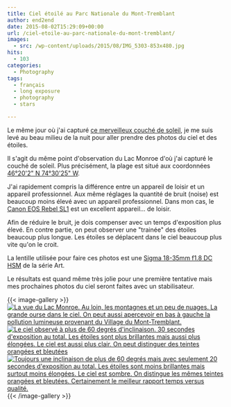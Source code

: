 ```yaml
---
title: Ciel étoilé au Parc Nationale du Mont-Tremblant
author: end2end
date: 2015-08-02T15:29:09+00:00
url: /ciel-etoile-au-parc-nationale-du-mont-tremblant/
images:
  - src: /wp-content/uploads/2015/08/IMG_5303-853x480.jpg
hits:
  - 103
categories:
  - Photography
tags:
  - français
  - long exposure
  - photography
  - stars

---
```

Le même jour où j'ai capturé [ce merveilleux couché de soleil](/couche-de-soleil-au-parc-nationale-du-mont-tremblant), je me suis levé au beau milieu de la nuit pour aller prendre des photos du ciel et des étoiles.

Il s'agit du même point d'observation du Lac Monroe d'où j'ai capturé le couché de soleil. Plus précisément, la plage est situé aux coordonnées [46°20'2" N 74°30'25" W](https://www.google.ca/maps/place/46°20'01.5"N+74°30'24.7"W/@46.333754,-74.506858,812m/).

J'ai rapidement compris la différence entre un appareil de loisir et un appareil professionnel. Aux même réglages la quantité de bruit (noise) est beaucoup moins élevé avec un appareil professionnel. Dans mon cas, le [Canon EOS Rebel SL1](https://www.google.ca/search?q=canon+eos+rebel+sl1) est un excellent appareil... de loisir.

Afin de réduire le bruit, je dois compenser avec un temps d'exposition plus élevé. En contre partie, on peut observer une "trainée" des étoiles beaucoup plus longue. Les étoiles se déplacent dans le ciel beaucoup plus vite qu'on le croit.

La lentille utilisée pour faire ces photos est une [Sigma 18-35mm f1.8 DC HSM](https://www.google.ca/search?q=sigma+18-35mm+f1.8+DC+HSM+Art) de la série Art.

Le résultats est quand même très jolie pour une première tentative mais mes prochaines photos du ciel seront faites avec un stabilisateur.

{{< image-gallery >}}
  [![La vue du Lac Monroe. Au loin, les montagnes et un peu de nuages. La grande ourse dans le ciel. On peut aussi apercevoir en bas à gauche la pollution lumineuse provenant du Village du Mont-Tremblant.](/wp-content/uploads/2015/08/IMG_5300_e2ez-672x448.jpg)](https://www.flickr.com/photos/154618444@N05/36893577574/in/album-72157687682410954/ "La vue du Lac Monroe. Au loin, les montagnes et un peu de nuages. La grande ourse dans le ciel. On peut aussi apercevoir en bas à gauche la pollution lumineuse provenant du Village du Mont-Tremblant.")
  [![Le ciel observé à plus de 60 degrés d'inclinaison. 30 secondes d'exposition au total. Les étoiles sont plus brillantes mais aussi plus élongées. Le ciel est aussi plus clair. On peut distinguer des teintes orangées et bleutées](/wp-content/uploads/2015/08/IMG_5303_e2ez-672x448.jpg)](https://www.flickr.com/photos/154618444@N05/36933665833/in/album-72157687682410954/ "Le ciel observé à plus de 60 degrés d'inclinaison. 30 secondes d'exposition au total. Les étoiles sont plus brillantes mais aussi plus élongées. Le ciel est aussi plus clair. On peut distinguer des teintes orangées et bleutées")
  [![Toujours une inclinaison de plus de 60 degrés mais avec seulement 20 secondes d'exposition au total. Les étoiles sont moins brillantes mais surtout moins élongées. Le ciel est sombre. On distingue les mêmes teintes orangées et bleutées. Certainement le meilleur rapport temps versus qualité.](/wp-content/uploads/2015/08/IMG_5304_e2ez-672x448.jpg)](https://www.flickr.com/photos/154618444@N05/51427401992/in/album-72157687682410954/ "Toujours une inclinaison de plus de 60 degrés mais avec seulement 20 secondes d'exposition au total. Les étoiles sont moins brillantes mais surtout moins élongées. Le ciel est sombre. On distingue les mêmes teintes orangées et bleutées. Certainement le meilleur rapport temps versus qualité.")
{{< /image-gallery >}}
